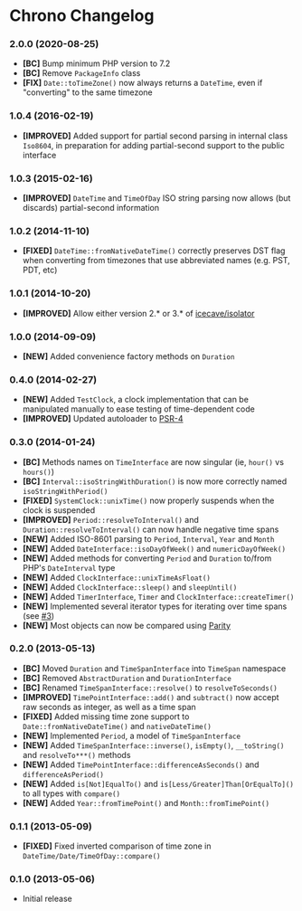# Chrono Changelog

### 2.0.0 (2020-08-25)

- **[BC]** Bump minimum PHP version to 7.2
- **[BC]** Remove `PackageInfo` class
- **[FIX]** `Date::toTimeZone()` now always returns a `DateTime`, even if "converting" to the same timezone

### 1.0.4 (2016-02-19)

- **[IMPROVED]** Added support for partial second parsing in internal class `Iso8604`, in preparation for adding partial-second support to the public interface

### 1.0.3 (2015-02-16)

- **[IMPROVED]** `DateTime` and `TimeOfDay` ISO string parsing now allows (but discards) partial-second information

### 1.0.2 (2014-11-10)

- **[FIXED]** `DateTime::fromNativeDateTime()` correctly preserves DST flag when converting from timezones that use abbreviated names (e.g. PST, PDT, etc)

### 1.0.1 (2014-10-20)

- **[IMPROVED]** Allow either version 2.* or 3.* of [icecave/isolator](https://github.com/isolator)

### 1.0.0 (2014-09-09)

- **[NEW]** Added convenience factory methods on `Duration`

### 0.4.0 (2014-02-27)

- **[NEW]** Added `TestClock`, a clock implementation that can be manipulated manually to ease testing of time-dependent code
- **[IMPROVED]** Updated autoloader to [PSR-4](http://www.php-fig.org/psr/psr-4/)

### 0.3.0 (2014-01-24)

- **[BC]** Methods names on `TimeInterface` are now singular (ie, `hour()` vs `hours()`)
- **[BC]** `Interval::isoStringWithDuration()` is now more correctly named `isoStringWithPeriod()`
- **[FIXED]** `SystemClock::unixTime()` now properly suspends when the clock is suspended
- **[IMPROVED]** `Period::resolveToInterval()` and `Duration::resolveToInterval()` can now handle negative time spans
- **[NEW]** Added ISO-8601 parsing to `Period`, `Interval`, `Year` and `Month`
- **[NEW]** Added `DateInterface::isoDayOfWeek()` and `numericDayOfWeek()`
- **[NEW]** Added methods for converting `Period` and `Duration` to/from PHP's `DateInterval` type
- **[NEW]** Added `ClockInterface::unixTimeAsFloat()`
- **[NEW]** Added `ClockInterface::sleep()` and `sleepUntil()`
- **[NEW]** Added `TimerInterface`, `Timer` and `ClockInterface::createTimer()`
- **[NEW]** Implemented several iterator types for iterating over time spans (see [#3](https://github.com/icecave/chrono/issues/3))
- **[NEW]** Most objects can now be compared using [Parity](https://github.com/icecave/parity)

### 0.2.0 (2013-05-13)

- **[BC]** Moved `Duration` and `TimeSpanInterface` into `TimeSpan` namespace
- **[BC]** Removed `AbstractDuration` and `DurationInterface`
- **[BC]** Renamed `TimeSpanInterface::resolve()` to `resolveToSeconds()`
- **[IMPROVED]** `TimePointInterface::add()` and `subtract()` now accept raw seconds as integer, as well as a time span
- **[FIXED]** Added missing time zone support to `Date::fromNativeDateTime()` and `nativeDateTime()`
- **[NEW]** Implemented `Period`, a model of `TimeSpanInterface`
- **[NEW]** Added `TimeSpanInterface::inverse()`, `isEmpty()`, `__toString()` and `resolveTo***()` methods
- **[NEW]** Added `TimePointInterface::differenceAsSeconds()` and `differenceAsPeriod()`
- **[NEW]** Added `is[Not]EqualTo()` and `is[Less/Greater]Than[OrEqualTo]()` to all types with `compare()`
- **[NEW]** Added `Year::fromTimePoint()` and `Month::fromTimePoint()`

### 0.1.1 (2013-05-09)

- **[FIXED]** Fixed inverted comparison of time zone in `DateTime/Date/TimeOfDay::compare()`

### 0.1.0 (2013-05-06)

- Initial release
